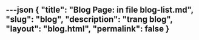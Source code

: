 ---json
{
"title": "Blog Page: in file blog-list.md",
"slug": "blog",
"description": "trang blog",
"layout": "blog.html",
"permalink": false
}
---